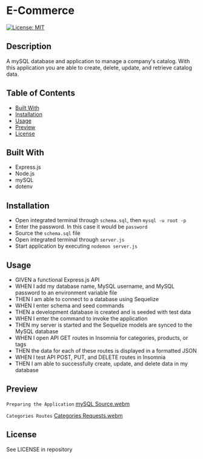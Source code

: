 # E-Commerce
[![License: MIT](https://img.shields.io/badge/License-MIT-yellow.svg)](https://opensource.org/licenses/MIT)  

## Description

A mySQL database and application to manage a company's catalog. With this application you are able to create, delete, update, and retrieve catalog data.

## Table of Contents

- [Built With](#built-with)
- [Installation](#installation)
- [Usage](#usage)
- [Preview](#preview)
- [License](#license)

## Built With

- Express.js
- Node.js
- mySQL
- dotenv

## Installation

- Open integrated terminal through `schema.sql`, then `mysql -u root -p`
- Enter the password. In this case it would be `password`
- Source the `schema.sql` file
- Open integrated terminal through `server.js`
- Start application by executing `nodemon server.js`

## Usage

- GIVEN a functional Express.js API
- WHEN I add my database name, MySQL username, and MySQL password to an environment variable file
- THEN I am able to connect to a database using Sequelize
- WHEN I enter schema and seed commands
- THEN a development database is created and is seeded with test data
- WHEN I enter the command to invoke the application
- THEN my server is started and the Sequelize models are synced to the MySQL database
- WHEN I open API GET routes in Insomnia for categories, products, or tags
- THEN the data for each of these routes is displayed in a formatted JSON
- WHEN I test API POST, PUT, and DELETE routes in Insomnia
- THEN I am able to successfully create, update, and delete data in my database

## Preview

`Preparing the Application`
[mySQL Source.webm](https://user-images.githubusercontent.com/114375310/214337166-1f6e060f-95cc-4e9d-8d4a-411f8123da10.webm)

`Categories Routes`
[Categories Requests.webm](https://user-images.githubusercontent.com/114375310/214340983-98c301a3-be51-4dcc-8211-48b22c9fda6d.webm)

## License

See LICENSE in repository
